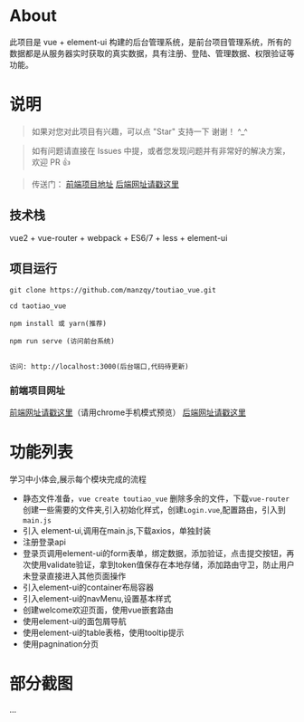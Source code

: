 
# About

此项目是 vue + element-ui 构建的后台管理系统，是前台项目管理系统，所有的数据都是从服务器实时获取的真实数据，具有注册、登陆、管理数据、权限验证等功能。


# 说明

>  如果对您对此项目有兴趣，可以点 "Star" 支持一下 谢谢！ ^_^

>  如有问题请直接在 Issues 中提，或者您发现问题并有非常好的解决方案，欢迎 PR 👍

>  传送门：
>  [前端项目地址](https://github.com/manzqy/toutiao_vue.git)
>  [后端网址请戳这里](https://github.com/manzqy/toutiao_vue_backend.git)



## 技术栈

vue2 + vue-router + webpack + ES6/7 + less + element-ui


## 项目运行


```
git clone https://github.com/manzqy/toutiao_vue.git 

cd taotiao_vue  

npm install 或 yarn(推荐)

npm run serve (访问前台系统)


访问: http://localhost:3000(后台端口,代码待更新)

```



### 前端项目网址
[前端网址请戳这里](https://github.com/manzqy/toutiao_vue.git )（请用chrome手机模式预览）
[后端网址请戳这里](https://github.com/manzqy/toutiao_vue_backend.git)

# 功能列表
学习中小体会,展示每个模块完成的流程
- 静态文件准备，`vue create toutiao_vue` 删除多余的文件，下载`vue-router` 创建一些需要的文件夹,引入初始化样式，创建`Login.vue`,配置路由，引入到`main.js`
- 引入 element-ui,调用在main.js,下载axios，单独封装 
- 注册登录api
- 登录页调用element-ui的form表单，绑定数据，添加验证，点击提交按钮，再次使用validate验证，拿到token值保存在本地存储，添加路由守卫，防止用户未登录直接进入其他页面操作
- 引入element-ui的container布局容器
- 引入element-ui的navMenu,设置基本样式
- 创建welcome欢迎页面，使用vue嵌套路由
- 使用element-ui的面包屑导航
- 使用element-ui的table表格，使用tooltip提示
- 使用pagnination分页
# 部分截图
...






